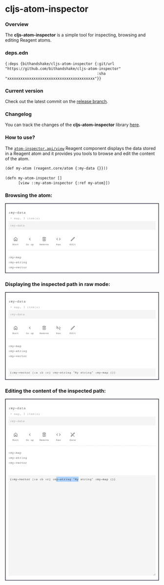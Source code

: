 
# cljs-atom-inspector

### Overview

The <strong>cljs-atom-inspector</strong> is a simple tool for inspecting, browsing
and editing Reagent atoms.

### deps.edn

```
{:deps {bithandshake/cljs-atom-inspector {:git/url "https://github.com/bithandshake/cljs-atom-inspector"
                                          :sha     "xxxxxxxxxxxxxxxxxxxxxxxxxxxxxxxxxxxxxxxx"}}
```

### Current version

Check out the latest commit on the [release branch](https://github.com/bithandshake/cljs-atom-inspector/tree/release).

### Changelog

You can track the changes of the <strong>cljs-atom-inspector</strong> library [here](CHANGES.md).

### How to use?

The [`atom-inspector.api/view`](documentation/cljs/docs/API.md#view)
Reagent component displays the data stored in a Reagent atom and it provides you
tools to browse and edit the content of the atom.

```
(def my-atom (reagent.core/atom {:my-data {}}))

(defn my-atom-inspector []
      [view ::my-atom-inspector {:ref my-atom}])  
```

### Browsing the atom:

![view](https://github.com/bithandshake/cljs-atom-inspector/blob/release/resources/images/view1.png?raw=true)

### Displaying the inspected path in raw mode:

![view](https://github.com/bithandshake/cljs-atom-inspector/blob/release/resources/images/view2.png?raw=true)

### Editing the content of the inspected path:

![view](https://github.com/bithandshake/cljs-atom-inspector/blob/release/resources/images/view3.png?raw=true)
